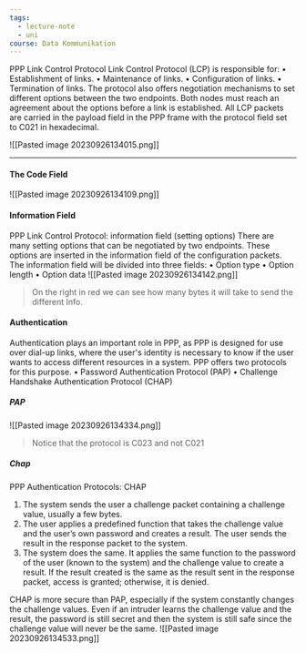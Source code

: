 ```yaml
---
tags:
  - lecture-note
  - uni
course: Data Kommunikation
---
```

PPP Link Control Protocol
Link Control Protocol (LCP) is responsible for:
• Establishment of links.
• Maintenance of links.
• Configuration of links.
• Termination of links.
The protocol also offers negotiation mechanisms to set different options
between the two endpoints. Both nodes must reach an agreement about
the options before a link is established.
All LCP packets are carried in the payload field in the PPP frame with the
protocol field set to C021 in hexadecimal.

![[Pasted image 20230926134015.png]]

***
#### The Code Field
![[Pasted image 20230926134109.png]]

#### Information Field
PPP Link Control Protocol: information field (setting options)
There are many setting options that can be negotiated by two endpoints.
These options are inserted in the information field of the configuration
packets. The information field will be divided into three fields:
• Option type
• Option length
• Option data
![[Pasted image 20230926134142.png]]
>On the right in red we can see how many bytes it will take to send the different Info.

#### Authentication

Authentication plays an important role in PPP, as PPP is designed for use
over dial-up links, where the user's identity is necessary to know if the user wants to access different resources in a system.
PPP offers two protocols for this purpose.
• Password Authentication Protocol (PAP)
• Challenge Handshake Authentication Protocol (CHAP)
##### PAP
![[Pasted image 20230926134334.png]]
>Notice that the protocol is C023 and not C021

##### Chap
PPP Authentication Protocols: CHAP
1. The system sends the user a challenge packet containing a challenge value, usually a few bytes.
2. The user applies a predefined function that takes the challenge value and the user’s own password and creates a result. The user sends the result in the response packet to the system.
3. The system does the same. It applies the same function to the password of the user (known to the system) and the challenge value to create a result. If the result created is the same as the result sent in the response packet, access is granted; otherwise, it is denied.

CHAP is more secure than PAP, especially if the system constantly changes the challenge values. Even if an intruder learns the challenge value and the result, the password is still secret and then the system is still safe since the challenge value will never be the same.
![[Pasted image 20230926134533.png]]

